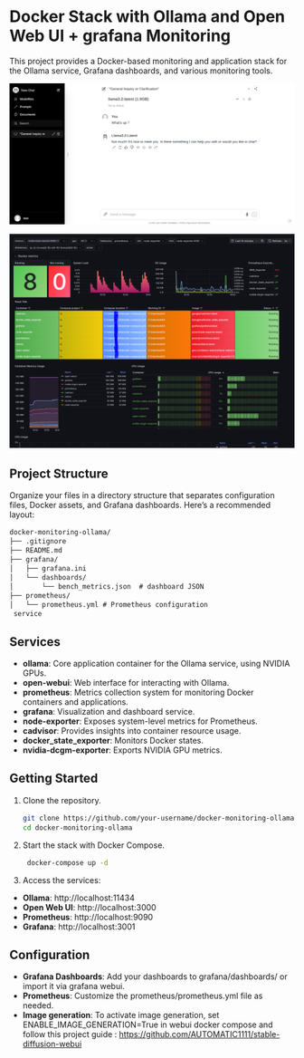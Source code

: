 # Docker Stack with Ollama and Open Web UI + grafana Monitoring

This project provides a Docker-based monitoring and application stack for the Ollama service, Grafana dashboards, and various monitoring tools.

![Open webui image](webui.PNG)

![Dashboard image](dashboard.PNG)


## Project Structure

Organize your files in a directory structure that separates configuration files, Docker assets, and Grafana dashboards. Here’s a recommended layout:

```plaintext
docker-monitoring-ollama/
├── .gitignore
├── README.md
├── grafana/
│   ├── grafana.ini
│   └── dashboards/
│       └── bench_metrics.json  # dashboard JSON
├── prometheus/
│   └── prometheus.yml # Prometheus configuration
 service
```

## Services

- **ollama**: Core application container for the Ollama service, using NVIDIA GPUs.
- **open-webui**: Web interface for interacting with Ollama.
- **prometheus**: Metrics collection system for monitoring Docker containers and applications.
- **grafana**: Visualization and dashboard service.
- **node-exporter**: Exposes system-level metrics for Prometheus.
- **cadvisor**: Provides insights into container resource usage.
- **docker_state_exporter**: Monitors Docker states.
- **nvidia-dcgm-exporter**: Exports NVIDIA GPU metrics.

## Getting Started

1. Clone the repository.
   ```bash
   git clone https://github.com/your-username/docker-monitoring-ollama.git
   cd docker-monitoring-ollama
   ```

2. Start the stack with Docker Compose.
   ```bash
    docker-compose up -d
    ```

3. Access the services:
- **Ollama**: http://localhost:11434
- **Open Web UI**: http://localhost:3000
- **Prometheus**: http://localhost:9090
- **Grafana**: http://localhost:3001

## Configuration
- **Grafana Dashboards**: Add your dashboards to grafana/dashboards/ or import it via grafana webui.
- **Prometheus**: Customize the prometheus/prometheus.yml file as needed.
- **Image generation**: To activate image generation, set ENABLE_IMAGE_GENERATION=True in webui docker compose and follow this project guide : https://github.com/AUTOMATIC1111/stable-diffusion-webui